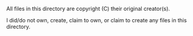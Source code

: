 <!--

GBA ONLINE;  GBA.JS.ORG;  "Online GameBoy Advance Emulator"
Copyright (C) 2021 AYVACS
Licensed under the MIT License

-->

All files in this directory are copyright (C) their original creator(s).

I did/do not own, create, claim to own, or claim to create any files in this directory.
